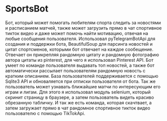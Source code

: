 # SportsBot
Бот, который может помогать любителям спорта следить за новостями и расписанием матчей, также может загрузить прямо в чат спортивное тикток видео и даже может помочь найти мотивацию, отвечая на любые сообщения пользователя. Использовал pyTelegramBotApi для создания и поддержки бота, BeautifulSoup для парсинга новостей и цитат спортсменов, которыми бот отвечает на каждое сообещение. Отвечает он прикрепляя рандомную цитату и рандомную фотографию автора цитаты из pinterest, для чего я использовал Pinterest API. Бот умеет по команде пользователя выдавать топ новостей, а также бот автоматически рассылает пользователям рандомную новость с кратким описанием. База пользователей поддерживается с помощью Sqlite3 API и обноваляется при отписки пользователя от бота. Так же пользователь может узнавать ближайшие матчи по интересующим его играм и лигам. Для этого я использовал модуль selenium, который скринит страницу в браузере, а затем пользователь видеть красиво обрезанную табличку. И так же есть команда, которая скачтвает, а затем загружает прямо в чат рандомное спортивное тикток видео пользователю с помощью TikTokApi.

